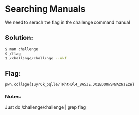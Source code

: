 
# Searching Manuals

We need to serach the flag in the challenge command manual

## Solution:


```sh
$ man challenge 
$ /flag
$ /challenge/challenge --ukf
```

## Flag: 

```
pwn.college{Iuyr6k_pqlle7TRhtHDl4_8A5JE.QX1EDO0wSMwAzNzEzW}
```


### Notes:

Just do /challenge/challenge | grep flag

